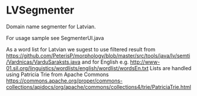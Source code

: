 # LVSegmenter

Domain name segmenter for Latvian.

For usage sample see SegmenterUI.java

As a word list for Latvian we sugest to use filtered result from https://github.com/PeterisP/morphology/blob/master/src/tools/java/lv/semti/Vardnicas/VarduSaraksts.java and for English e.g. http://www-01.sil.org/linguistics/wordlists/english/wordlist/wordsEn.txt Lists are handled using Patricia Trie from Apache Commons https://commons.apache.org/proper/commons-collections/apidocs/org/apache/commons/collections4/trie/PatriciaTrie.html
